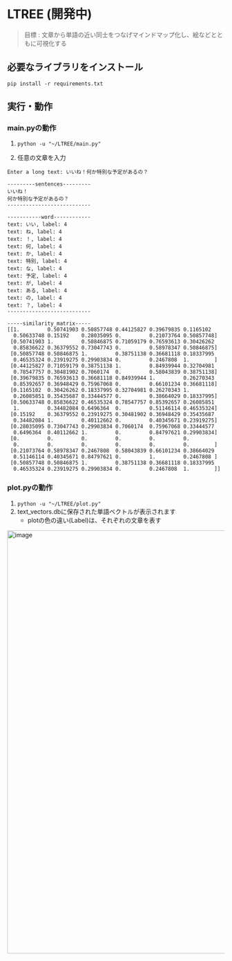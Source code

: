 # LTREE (開発中)
> 目標 : 文章から単語の近い同士をつなげマインドマップ化し、絵などとともに可視化する

## 必要なライブラリをインストール
```
pip install -r requirements.txt
```

## 実行・動作
### main.pyの動作
1. `python -u "~/LTREE/main.py"`

2. 任意の文章を入力
```
Enter a long text: いいね！何か特別な予定があるの？

---------sentences---------
いいね！
何か特別な予定があるの？
---------------------------

-----------word------------
text: いい, label: 4
text: ね, label: 4
text: ！, label: 4
text: 何, label: 4
text: か, label: 4
text: 特別, label: 4
text: な, label: 4
text: 予定, label: 4
text: が, label: 4
text: ある, label: 4
text: の, label: 4
text: ？, label: 4
---------------------------

-----similarity_matrix-----
[[1.         0.50741903 0.50857748 0.44125827 0.39679835 0.1165102
  0.50633748 0.15192    0.28035095 0.         0.21073764 0.50857748]
 [0.50741903 1.         0.50846875 0.71059179 0.76593613 0.30426262
  0.85836622 0.36379552 0.73047743 0.         0.58978347 0.50846875]
 [0.50857748 0.50846875 1.         0.38751138 0.36681118 0.18337995
  0.46535324 0.23919275 0.29903834 0.         0.2467808  1.        ]
 [0.44125827 0.71059179 0.38751138 1.         0.84939944 0.32704981
  0.78547757 0.30481902 0.7060174  0.         0.58043839 0.38751138]
 [0.39679835 0.76593613 0.36681118 0.84939944 1.         0.26270343
  0.85392657 0.36948429 0.75967068 0.         0.66101234 0.36681118]
 [0.1165102  0.30426262 0.18337995 0.32704981 0.26270343 1.
  0.26085851 0.35435687 0.33444577 0.         0.38664029 0.18337995]
 [0.50633748 0.85836622 0.46535324 0.78547757 0.85392657 0.26085851
  1.         0.34482084 0.6496364  0.         0.51146114 0.46535324]
 [0.15192    0.36379552 0.23919275 0.30481902 0.36948429 0.35435687
  0.34482084 1.         0.40112662 0.         0.40345671 0.23919275]
 [0.28035095 0.73047743 0.29903834 0.7060174  0.75967068 0.33444577
  0.6496364  0.40112662 1.         0.         0.84797621 0.29903834]
 [0.         0.         0.         0.         0.         0.
  0.         0.         0.         0.         0.         0.        ]
 [0.21073764 0.58978347 0.2467808  0.58043839 0.66101234 0.38664029
  0.51146114 0.40345671 0.84797621 0.         1.         0.2467808 ]
 [0.50857748 0.50846875 1.         0.38751138 0.36681118 0.18337995
  0.46535324 0.23919275 0.29903834 0.         0.2467808  1.        ]]
```

### plot.pyの動作
1. `python -u "~/LTREE/plot.py"`
2. text_vectors.dbに保存された単語ベクトルが表示されます
   - plotの色の違い(Label)は、それぞれの文章を表す
<img width="978" alt="image" src="https://github.com/ka1ut/LTREE/assets/108340480/e3248a3e-675c-4e10-8214-3fc13abf38ef">

